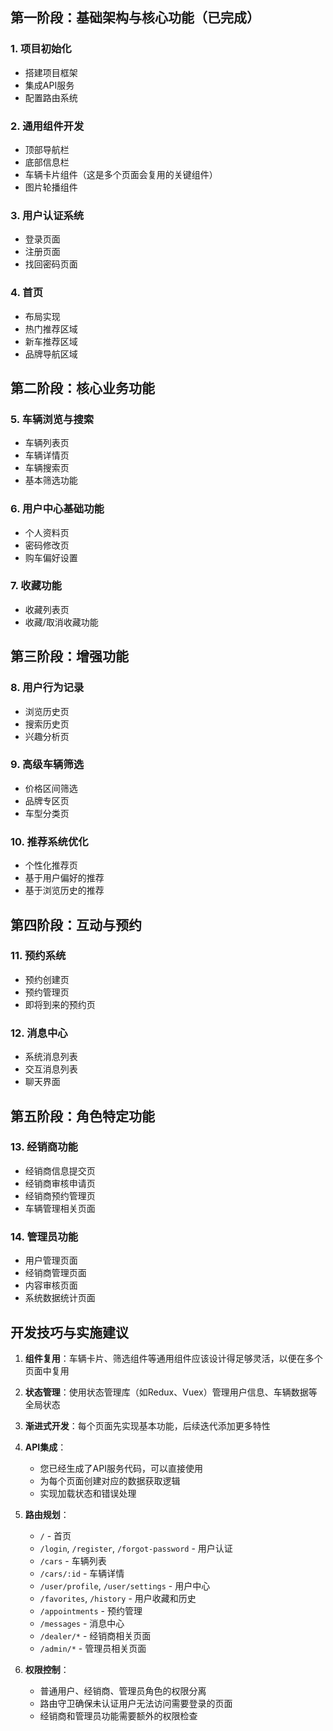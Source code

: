 ## 第一阶段：基础架构与核心功能（已完成）

### 1. 项目初始化
- 搭建项目框架
- 集成API服务
- 配置路由系统

### 2. 通用组件开发
- 顶部导航栏
- 底部信息栏
- 车辆卡片组件（这是多个页面会复用的关键组件）
- 图片轮播组件

### 3. 用户认证系统
- 登录页面
- 注册页面
- 找回密码页面

### 4. 首页
- 布局实现
- 热门推荐区域
- 新车推荐区域
- 品牌导航区域

## 第二阶段：核心业务功能

### 5. 车辆浏览与搜索
- 车辆列表页
- 车辆详情页
- 车辆搜索页
- 基本筛选功能

### 6. 用户中心基础功能
- 个人资料页
- 密码修改页
- 购车偏好设置

### 7. 收藏功能
- 收藏列表页
- 收藏/取消收藏功能

## 第三阶段：增强功能

### 8. 用户行为记录
- 浏览历史页
- 搜索历史页
- 兴趣分析页

### 9. 高级车辆筛选
- 价格区间筛选
- 品牌专区页
- 车型分类页

### 10. 推荐系统优化
- 个性化推荐页
- 基于用户偏好的推荐
- 基于浏览历史的推荐

## 第四阶段：互动与预约

### 11. 预约系统
- 预约创建页
- 预约管理页
- 即将到来的预约页

### 12. 消息中心
- 系统消息列表
- 交互消息列表
- 聊天界面

## 第五阶段：角色特定功能

### 13. 经销商功能
- 经销商信息提交页
- 经销商审核申请页
- 经销商预约管理页
- 车辆管理相关页面

### 14. 管理员功能
- 用户管理页面
- 经销商管理页面
- 内容审核页面
- 系统数据统计页面


## 开发技巧与实施建议

1. **组件复用**：车辆卡片、筛选组件等通用组件应该设计得足够灵活，以便在多个页面中复用

2. **状态管理**：使用状态管理库（如Redux、Vuex）管理用户信息、车辆数据等全局状态

3. **渐进式开发**：每个页面先实现基本功能，后续迭代添加更多特性

4. **API集成**：
   - 您已经生成了API服务代码，可以直接使用
   - 为每个页面创建对应的数据获取逻辑
   - 实现加载状态和错误处理

5. **路由规划**：
   - `/` - 首页
   - `/login`, `/register`, `/forgot-password` - 用户认证
   - `/cars` - 车辆列表
   - `/cars/:id` - 车辆详情
   - `/user/profile`, `/user/settings` - 用户中心
   - `/favorites`, `/history` - 用户收藏和历史
   - `/appointments` - 预约管理
   - `/messages` - 消息中心
   - `/dealer/*` - 经销商相关页面
   - `/admin/*` - 管理员相关页面

6. **权限控制**：
   - 普通用户、经销商、管理员角色的权限分离
   - 路由守卫确保未认证用户无法访问需要登录的页面
   - 经销商和管理员功能需要额外的权限检查

